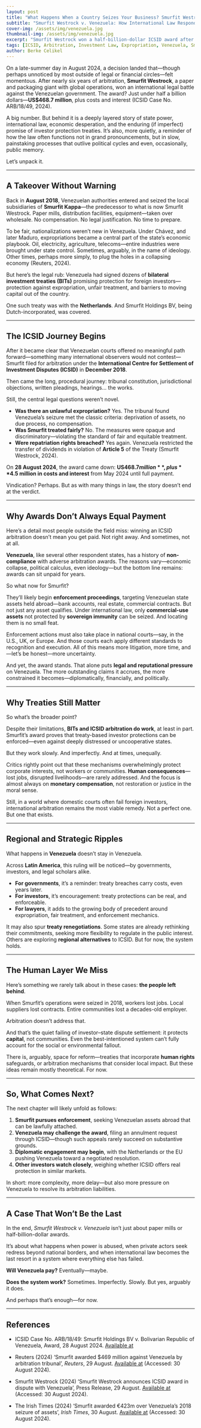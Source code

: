 ```yaml
---
layout: post
title: "What Happens When a Country Seizes Your Business? Smurfit Westrock and the Long Road to Justice"
subtitle: "Smurfit Westrock v. Venezuela: How International Law Responds to Unlawful Expropriation"
cover-img: /assets/img/venezuela.jpg
thumbnail-img: /assets/img/venezuela.jpg
excerpt: "Smurfit Westrock won a half-billion-dollar ICSID award after Venezuela seized its assets in 2018. But winning isn't the same as getting paid."
tags: [ICSID, Arbitration, Investment Law, Expropriation, Venezuela, Smurfit, International Law]
author: Berke Celikel
---
```


On a late-summer day in August 2024, a decision landed that—though perhaps unnoticed by most outside of legal or financial circles—felt momentous. After nearly six years of arbitration, **Smurfit Westrock**, a paper and packaging giant with global operations, won an international legal battle against the Venezuelan government. The award? Just under half a billion dollars—**US$468.7 million**, plus costs and interest (ICSID Case No. ARB/18/49, 2024).

A big number. But behind it is a deeply layered story of state power, international law, economic desperation, and the enduring (if imperfect) promise of investor protection treaties. It’s also, more quietly, a reminder of how the law often functions not in grand pronouncements, but in slow, painstaking processes that outlive political cycles and even, occasionally, public memory.

Let’s unpack it.

---

## A Takeover Without Warning

Back in **August 2018**, Venezuelan authorities entered and seized the local subsidiaries of **Smurfit Kappa**—the predecessor to what is now Smurfit Westrock. Paper mills, distribution facilities, equipment—taken over wholesale. No compensation. No legal justification. No time to prepare.

To be fair, nationalizations weren’t new in Venezuela. Under Chávez, and later Maduro, expropriations became a central part of the state’s economic playbook. Oil, electricity, agriculture, telecoms—entire industries were brought under state control. Sometimes, arguably, in the name of ideology. Other times, perhaps more simply, to plug the holes in a collapsing economy (Reuters, 2024).

But here’s the legal rub: Venezuela had signed dozens of **bilateral investment treaties (BITs)** promising protection for foreign investors—protection against expropriation, unfair treatment, and barriers to moving capital out of the country.

One such treaty was with the **Netherlands**. And Smurfit Holdings BV, being Dutch-incorporated, was covered.

---

## The ICSID Journey Begins

After it became clear that Venezuelan courts offered no meaningful path forward—something many international observers would not contest—Smurfit filed for arbitration under the **International Centre for Settlement of Investment Disputes (ICSID)** in **December 2018**.

Then came the long, procedural journey: tribunal constitution, jurisdictional objections, written pleadings, hearings... the works.

Still, the central legal questions weren’t novel.

- **Was there an unlawful expropriation?** Yes. The tribunal found Venezuela’s seizure met the classic criteria: deprivation of assets, no due process, no compensation.
- **Was Smurfit treated fairly?** No. The measures were opaque and discriminatory—violating the standard of fair and equitable treatment.
- **Were repatriation rights breached?** Yes again. Venezuela restricted the transfer of dividends in violation of **Article 5** of the Treaty (Smurfit Westrock, 2024).

On **28 August 2024**, the award came down: **US$468.7 million**, plus **$4.5 million in costs and interest** from May 2024 until full payment.

Vindication? Perhaps. But as with many things in law, the story doesn’t end at the verdict.

---

## Why Awards Don’t Always Equal Payment

Here’s a detail most people outside the field miss: winning an ICSID arbitration doesn’t mean you get paid. Not right away. And sometimes, not at all.

**Venezuela**, like several other respondent states, has a history of **non-compliance** with adverse arbitration awards. The reasons vary—economic collapse, political calculus, even ideology—but the bottom line remains: awards can sit unpaid for years.

So what now for Smurfit?

They’ll likely begin **enforcement proceedings**, targeting Venezuelan state assets held abroad—bank accounts, real estate, commercial contracts. But not just any asset qualifies. Under international law, only **commercial-use assets** not protected by **sovereign immunity** can be seized. And locating them is no small feat.

Enforcement actions must also take place in national courts—say, in the U.S., UK, or Europe. And those courts each apply different standards to recognition and execution. All of this means more litigation, more time, and—let’s be honest—more uncertainty.

And yet, the award stands. That alone puts **legal and reputational pressure** on Venezuela. The more outstanding claims it accrues, the more constrained it becomes—diplomatically, financially, and politically.

---

## Why Treaties Still Matter

So what’s the broader point?

Despite their limitations, **BITs and ICSID arbitration do work**, at least in part. Smurfit’s award proves that treaty-based investor protections can be enforced—even against deeply distressed or uncooperative states.

But they work slowly. And imperfectly. And at times, unequally.

Critics rightly point out that these mechanisms overwhelmingly protect corporate interests, not workers or communities. **Human consequences**—lost jobs, disrupted livelihoods—are rarely addressed. And the focus is almost always on **monetary compensation**, not restoration or justice in the moral sense.

Still, in a world where domestic courts often fail foreign investors, international arbitration remains the most viable remedy. Not a perfect one. But one that exists.

---

## Regional and Strategic Ripples

What happens in **Venezuela** doesn’t stay in Venezuela.

Across **Latin America**, this ruling will be noticed—by governments, investors, and legal scholars alike.

- **For governments**, it’s a reminder: treaty breaches carry costs, even years later.
- **For investors**, it’s encouragement: treaty protections can be real, and enforceable.
- **For lawyers**, it adds to the growing body of precedent around expropriation, fair treatment, and enforcement mechanics.

It may also spur **treaty renegotiations**. Some states are already rethinking their commitments, seeking more flexibility to regulate in the public interest. Others are exploring **regional alternatives** to ICSID. But for now, the system holds.

---

## The Human Layer We Miss

Here’s something we rarely talk about in these cases: **the people left behind**.

When Smurfit’s operations were seized in 2018, workers lost jobs. Local suppliers lost contracts. Entire communities lost a decades-old employer.

Arbitration doesn’t address that.

And that’s the quiet failing of investor–state dispute settlement: it protects **capital**, not communities. Even the best-intentioned system can’t fully account for the social or environmental fallout.

There is, arguably, space for reform—treaties that incorporate **human rights** safeguards, or arbitration mechanisms that consider local impact. But these ideas remain mostly theoretical. For now.

---

## So, What Comes Next?

The next chapter will likely unfold as follows:

1. **Smurfit pursues enforcement**, seeking Venezuelan assets abroad that can be lawfully attached.
2. **Venezuela may challenge the award**, filing an annulment request through ICSID—though such appeals rarely succeed on substantive grounds.
3. **Diplomatic engagement may begin**, with the Netherlands or the EU pushing Venezuela toward a negotiated resolution.
4. **Other investors watch closely**, weighing whether ICSID offers real protection in similar markets.

In short: more complexity, more delay—but also more pressure on Venezuela to resolve its arbitration liabilities.

---

## A Case That Won’t Be the Last

In the end, *Smurfit Westrock v. Venezuela* isn’t just about paper mills or half-billion-dollar awards.

It’s about what happens when power is abused, when private actors seek redress beyond national borders, and when international law becomes the last resort in a system where everything else has failed.

**Will Venezuela pay?** Eventually—maybe.

**Does the system work?** Sometimes. Imperfectly. Slowly. But yes, arguably it does.

And perhaps that’s enough—for now.

---

## References

- ICSID Case No. ARB/18/49: Smurfit Holdings BV v. Bolivarian Republic of Venezuela, Award, 28 August 2024. [Available at](https://www.italaw.com/sites/default/files/case-documents/italaw182331.pdf)

- Reuters (2024) ‘Smurfit awarded $469 million against Venezuela by arbitration tribunal’, *Reuters*, 29 August. [Available at](https://www.reuters.com/business/smurfit-awarded-469-mln-against-venezuela-by-arbitration-tribunal-2024-08-29/) (Accessed: 30 August 2024).

- Smurfit Westrock (2024) ‘Smurfit Westrock announces ICSID award in dispute with Venezuela’, Press Release, 29 August. [Available at](https://www.smurfitwestrock.com/newsroom/press-releases/smurfit-westrock-announces-icsid-award-in-dispute-with-venezuela) (Accessed: 30 August 2024).

- The Irish Times (2024) ‘Smurfit awarded €423m over Venezuela’s 2018 seizure of assets’, *Irish Times*, 30 August. [Available at](https://www.irishtimes.com/business/2024/08/30/smurfit-awarded-423m-over-venezuelas-2018-seizure-of-assets/) (Accessed: 30 August 2024).
